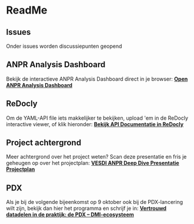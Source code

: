 # ReadMe

## Issues
Onder issues worden discussiepunten geopend

## ANPR Analysis Dashboard
Bekijk de interactieve ANPR Analysis Dashboard direct in je browser:
[**Open ANPR Analysis Dashboard**](https://raw.githack.com/VESDI-project/api-anpr-cbs/main/anpr_analysis_dashboard.html)

## ReDocly
Om de YAML-API file iets makkelijker te bekijken, upload 'em in de ReDocly interactive viewer, of klik hieronder:
[**Bekijk API Documentatie in ReDocly**](https://redocly.github.io/redoc/?url=https://raw.githubusercontent.com/VESDI-project/api-anpr-cbs/refs/heads/main/VESDI_ANPR_OpenAPI.yaml)

## Project achtergrond
Meer achtergrond over het project weten? Scan deze presentatie en fris je geheugen op over het projectplan:
[**VESDI ANPR Deep Dive Presentatie**](https://dmi-ecosysteem.nl/wp-content/uploads/bb_documents/2025/01/20250130-VESDI-ANPR-deep-dive.pdf) [**Projectplan**](https://dmi-ecosysteem.nl/groepen/slimme-logistiek/documents/folders/1558/)

## PDX
Als je bij de volgende bijeenkomst op 9 oktober ook bij de PDX-lancering wilt zijn, bekijk dan hier het programma en schrijf je in:
[**Vertrouwd datadelen in de praktijk: de PDX – DMI-ecosysteem**](https://dmi-ecosysteem.nl/events/de-toekomst-van-vertrouwd-datadelen-de-pdx/)
